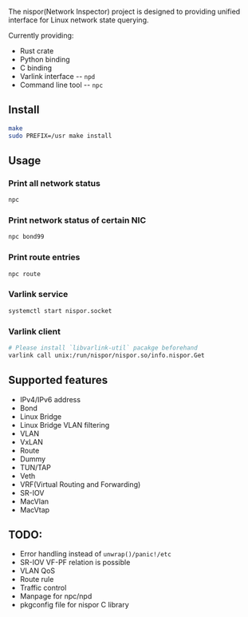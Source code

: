The nispor(Network Inspector) project is designed to providing unified
interface for Linux network state querying.

Currently providing:
 * Rust crate
 * Python binding
 * C binding
 * Varlink interface -- `npd`
 * Command line tool -- `npc`

## Install

```bash
make
sudo PREFIX=/usr make install
```

## Usage

### Print all network status

```bash
npc
```

### Print network status of certain NIC

```bash
npc bond99
```

### Print route entries

```bash
npc route
```

### Varlink service

```bash
systemctl start nispor.socket
```

### Varlink client

```bash
# Please install `libvarlink-util` pacakge beforehand
varlink call unix:/run/nispor/nispor.so/info.nispor.Get
```

## Supported features
 * IPv4/IPv6 address
 * Bond
 * Linux Bridge
 * Linux Bridge VLAN filtering
 * VLAN
 * VxLAN
 * Route
 * Dummy
 * TUN/TAP
 * Veth
 * VRF(Virtual Routing and Forwarding)
 * SR-IOV
 * MacVlan
 * MacVtap

## TODO:
 * Error handling instead of `unwrap()/panic!/etc`
 * SR-IOV VF-PF relation is possible
 * VLAN QoS
 * Route rule
 * Traffic control
 * Manpage for npc/npd
 * pkgconfig file for nispor C library
